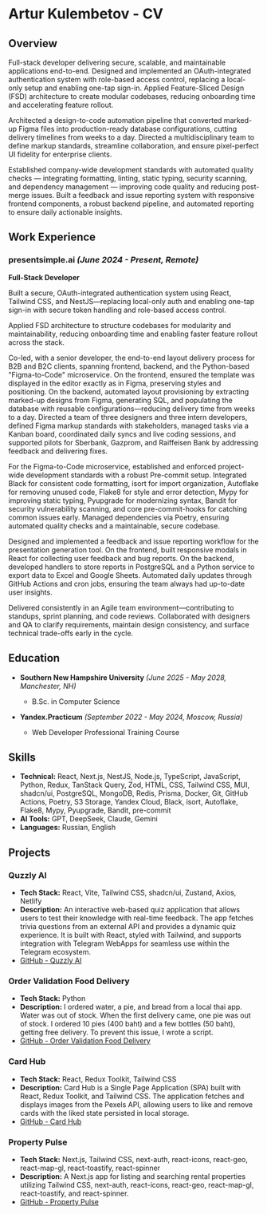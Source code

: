 # Artur Kulembetov - CV

## Overview

Full-stack developer delivering secure, scalable, and maintainable applications end-to-end. Designed and implemented an OAuth-integrated authentication system with role-based access control, replacing a local-only setup and enabling one-tap sign-in. Applied Feature-Sliced Design (FSD) architecture to create modular codebases, reducing onboarding time and accelerating feature rollout.

Architected a design-to-code automation pipeline that converted marked-up Figma files into production-ready database configurations, cutting delivery timelines from weeks to a day. Directed a multidisciplinary team to define markup standards, streamline collaboration, and ensure pixel-perfect UI fidelity for enterprise clients.

Established company-wide development standards with automated quality checks — integrating formatting, linting, static typing, security scanning, and dependency management — improving code quality and reducing post-merge issues. Built a feedback and issue reporting system with responsive frontend components, a robust backend pipeline, and automated reporting to ensure daily actionable insights.

## Work Experience

### presentsimple.ai *(June 2024 - Present, Remote)*
**Full-Stack Developer**

Built a secure, OAuth-integrated authentication system using React, Tailwind CSS, and NestJS—replacing local-only auth and enabling one-tap sign-in with secure token handling and role-based access control.

Applied FSD architecture to structure codebases for modularity and maintainability, reducing onboarding time and enabling faster feature rollout across the stack.

Co-led, with a senior developer, the end-to-end layout delivery process for B2B and B2C clients, spanning frontend, backend, and the Python-based "Figma-to-Code" microservice. On the frontend, ensured the template was displayed in the editor exactly as in Figma, preserving styles and positioning. On the backend, automated layout provisioning by extracting marked-up designs from Figma, generating SQL, and populating the database with reusable configurations—reducing delivery time from weeks to a day. Directed a team of three designers and three intern developers, defined Figma markup standards with stakeholders, managed tasks via a Kanban board, coordinated daily syncs and live coding sessions, and supported pilots for Sberbank, Gazprom, and Raiffeisen Bank by addressing feedback and delivering fixes.

For the Figma-to-Code microservice, established and enforced project-wide development standards with a robust Pre-commit setup. Integrated Black for consistent code formatting, isort for import organization, Autoflake for removing unused code, Flake8 for style and error detection, Mypy for improving static typing, Pyupgrade for modernizing syntax, Bandit for security vulnerability scanning, and core pre-commit-hooks for catching common issues early. Managed dependencies via Poetry, ensuring automated quality checks and a maintainable, secure codebase.

Designed and implemented a feedback and issue reporting workflow for the presentation generation tool. On the frontend, built responsive modals in React for collecting user feedback and bug reports. On the backend, developed handlers to store reports in PostgreSQL and a Python service to export data to Excel and Google Sheets. Automated daily updates through GitHub Actions and cron jobs, ensuring the team always had up-to-date user insights.

Delivered consistently in an Agile team environment—contributing to standups, sprint planning, and code reviews. Collaborated with designers and QA to clarify requirements, maintain design consistency, and surface technical trade-offs early in the cycle.

## Education

- **Southern New Hampshire University** *(June 2025 - May 2028, Manchester, NH)*
  - B.Sc. in Computer Science

- **Yandex.Practicum** *(September 2022 - May 2024, Moscow, Russia)*
  - Web Developer Professional Training Course

## Skills

- **Technical:** React, Next.js, NestJS, Node.js, TypeScript, JavaScript, Python, Redux, TanStack Query, Zod, HTML, CSS, Tailwind CSS, MUI, shadcn/ui, PostgreSQL, MongoDB, Redis, Prisma, Docker, Git, GitHub Actions, Poetry, S3 Storage, Yandex Cloud, Black, isort, Autoflake, Flake8, Mypy, Pyupgrade, Bandit, pre-commit
- **AI Tools:** GPT, DeepSeek, Claude, Gemini
- **Languages:** Russian, English

## Projects

### **Quzzly AI**
- **Tech Stack:** React, Vite, Tailwind CSS, shadcn/ui, Zustand, Axios, Netlify
- **Description:** An interactive web-based quiz application that allows users to test their knowledge with real-time feedback. The app fetches trivia questions from an external API and provides a dynamic quiz experience. It is built with React, styled with Tailwind, and supports integration with Telegram WebApps for seamless use within the Telegram ecosystem.
- [GitHub - Quzzly AI](https://github.com/kulembetov/quizzly-ai)

### **Order Validation Food Delivery**
- **Tech Stack:** Python
- **Description:** I ordered water, a pie, and bread from a local thai app. Water was out of stock. When the first delivery came, one pie was out of stock. I ordered 10 pies (400 baht) and a few bottles (50 baht), getting free delivery. To prevent this issue, I wrote a script.
- [GitHub - Order Validation Food Delivery](https://github.com/kulembetov/order-validation-food-delivery)

### **Card Hub**
- **Tech Stack:** React, Redux Toolkit, Tailwind CSS
- **Description:** Card Hub is a Single Page Application (SPA) built with React, Redux Toolkit, and Tailwind CSS. The application fetches and displays images from the Pexels API, allowing users to like and remove cards with the liked state persisted in local storage.
- [GitHub - Card Hub](https://github.com/kulembetov/card-hub)

### **Property Pulse**
- **Tech Stack:** Next.js, Tailwind CSS, next-auth, react-icons, react-geo, react-map-gl, react-toastify, react-spinner
- **Description:** A Next.js app for listing and searching rental properties utilizing Tailwind CSS, next-auth, react-icons, react-geo, react-map-gl, react-toastify, and react-spinner.
- [GitHub - Property Pulse](https://github.com/kulembetov/property-pulse)

